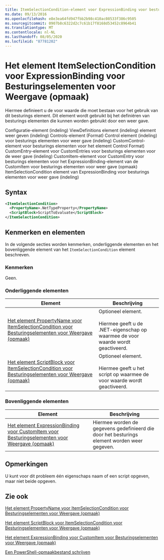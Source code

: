 ```yaml
---
title: ItemSelectionCondition-element voor ExpressionBinding voor besturings elementen voor weer gave (indeling) | Microsoft Docs
ms.date: 09/13/2016
ms.openlocfilehash: e8e3ea64fd947fbb2b98c410ac08533f386c9505
ms.sourcegitcommit: 0907b8c6322d2c7c61b17f8168d53452c8964b41
ms.translationtype: MT
ms.contentlocale: nl-NL
ms.lasthandoff: 08/05/2020
ms.locfileid: "87781202"
---
```

# <a name="itemselectioncondition-element-for-expressionbinding-for-controls-for-view-format"></a>Het element ItemSelectionCondition voor ExpressionBinding voor Besturingselementen voor Weergave (opmaak)

Hiermee definieert u de voor waarde die moet bestaan voor het gebruik van dit besturings element. Dit element wordt gebruikt bij het definiëren van besturings elementen die kunnen worden gebruikt door een weer gave.

Configuratie-element (indeling) ViewDefinitions element (indeling) element weer geven (indeling) Controls-element (Format) Control element (indeling) voor besturings elementen voor weer gave (indeling) CustomControl-element voor besturings elementen voor het element Control Format) CustomEntry-element voor CustomEntries voor besturings elementen voor de weer gave (indeling) CustomItem-element voor CustomEntry voor besturings elementen voor het ExpressionBinding-element van de CustomItem voor besturings elementen voor weer gave (opmaak) ItemSelectionCondition element van ExpressionBinding voor besturings elementen voor weer gave (indeling)

## <a name="syntax"></a>Syntax

```xml
<ItemSelectionCondition>
  <PropertyName>.NetTypeProperty</PropertyName>
  <ScriptBlock>ScriptToEvaluate</ScriptBlock>
</ItemSelectionCondition>
```

## <a name="attributes-and-elements"></a>Kenmerken en elementen

In de volgende secties worden kenmerken, onderliggende elementen en het bovenliggende element van het `ItemSelectionCondition` element beschreven.

### <a name="attributes"></a>Kenmerken

Geen.

### <a name="child-elements"></a>Onderliggende elementen

|Element|Beschrijving|
|-------------|-----------------|
|[Het element PropertyName voor ItemSelectionCondition voor Besturingselementen voor Weergave (opmaak)](./propertyname-element-for-itemselectioncondition-for-controls-for-view-format.md)|Optioneel element.<br /><br /> Hiermee geeft u de .NET-eigenschap op waarmee de voor waarde wordt geactiveerd.|
|[Het element ScriptBlock voor ItemSelectionCondition voor Besturingselementen voor Weergave (opmaak)](./scriptblock-element-for-itemselectioncondition-for-controls-for-view-format.md)|Optioneel element.<br /><br /> Hiermee geeft u het script op waarmee de voor waarde wordt geactiveerd.|

### <a name="parent-elements"></a>Bovenliggende elementen

|Element|Beschrijving|
|-------------|-----------------|
|[Het element ExpressionBinding voor CustomItem voor Besturingselementen voor Weergave (opmaak)](./expressionbinding-element-for-customitem-for-controls-for-view-format.md)|Hiermee worden de gegevens gedefinieerd die door het besturings element worden weer gegeven.|

## <a name="remarks"></a>Opmerkingen

U kunt voor dit probleem één eigenschaps naam of een script opgeven, maar niet beide opgeven.

## <a name="see-also"></a>Zie ook

[Het element PropertyName voor ItemSelectionCondition voor Besturingselementen voor Weergave (opmaak)](./propertyname-element-for-itemselectioncondition-for-controls-for-view-format.md)

[Het element ScriptBlock voor ItemSelectionCondition voor Besturingselementen voor Weergave (opmaak)](./scriptblock-element-for-itemselectioncondition-for-controls-for-view-format.md)

[Het element ExpressionBinding voor CustomItem voor Besturingselementen voor Weergave (opmaak)](./expressionbinding-element-for-customitem-for-controls-for-view-format.md)

[Een PowerShell-opmaakbestand schrijven](./writing-a-powershell-formatting-file.md)
